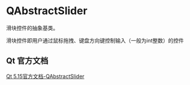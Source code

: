# QAbstractSlider

滑块控件的抽象基类。

滑块控件即用户通过鼠标拖拽、键盘方向键控制输入（一般为int整数）的控件

## Qt 官方文档

[Qt 5.15官方文档-QAbstractSlider](https://doc.qt.io/qt-5.15/qabstractslider.html)

